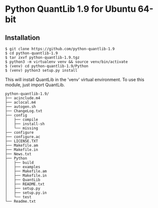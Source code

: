 # Python QuantLib 1.9 for Ubuntu 64-bit

## Installation

```
$ git clone https://github.com/python-quantlib-1.9
$ cd python-quantlib-1.9
$ tar zxvf python-quantlib-1.9.tgz
$ python3 -m virtualenv venv && source venv/bin/activate
$ (venv) cd python-quantlib-1.9/Python
$ (venv) python3 setup.py install 
```

This will install QuantLib in the 'venv' virtual environment. To use this module, just import QuantLib.

```
python-quantlib-1.9/
├── acinclude.m4
├── aclocal.m4
├── autogen.sh
├── ChangeLog.txt
├── config
│   ├── compile
│   ├── install-sh
│   └── missing
├── configure
├── configure.ac
├── LICENSE.TXT
├── Makefile.am
├── Makefile.in
├── News.txt
├── Python
│   ├── build
│   ├── examples
│   ├── Makefile.am
│   ├── Makefile.in
│   ├── QuantLib
│   ├── README.txt
│   ├── setup.py
│   ├── setup.py.in
│   └── test
└── Readme.txt
```
